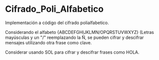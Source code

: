 # Cifrado_Poli_Alfabetico

Implementación a código del cifrado polialfabetico.

Considerando el alfabeto {ABCDEFGHIJKLMN/OPQRSTUVWXYZ} (Letras mayúsculas y un "/" reemplazando la Ñ, se pueden cifrar y descifrar mensajes utilizando otra frase como clave.

Considerar usando SOL para cifrar y descifrar frases como HOLA.
